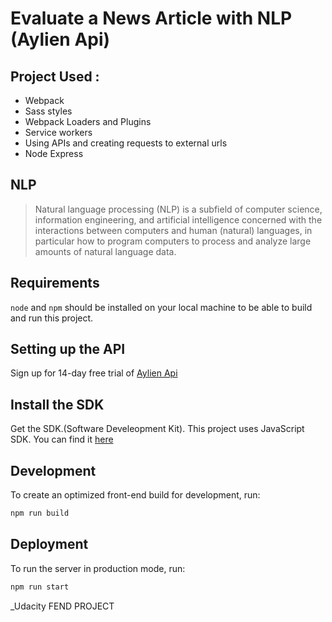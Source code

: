 # Evaluate a News Article with NLP (Aylien Api)

## Project Used : 
- Webpack
- Sass styles
- Webpack Loaders and Plugins
- Service workers
- Using APIs and creating requests to external urls 
- Node Express

## NLP 

> Natural language processing (NLP) is a subfield of computer science, information engineering, and artificial intelligence
concerned with the interactions between computers and human (natural) languages, in particular how to program computers to
process and analyze large amounts of natural language data.

## Requirements 
`node` and `npm` should be installed on your local machine to be able to  build and run this project.

## Setting up the API
Sign up for 14-day free trial of [Aylien Api](https://developer.aylien.com/signup)

## Install the SDK
Get the SDK.(Software Develeopment Kit). This project uses JavaScript SDK. You can find it [here](https://docs.aylien.com/textapi/sdks/#sdks)

## Development
To create an optimized front-end build for development, run:
```bash
npm run build
```

## Deployment
To run the server in production mode, run:
```bash
npm run start
```
_Udacity FEND PROJECT



